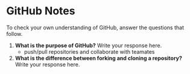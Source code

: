 # GitHub Notes

To check your own understanding of GitHub, answer the questions that follow.

1. **What is the purpose of GitHub?** Write your response here.
    - push/pull repositories  and collaborate with teamates
1. **What is the difference between forking and cloning a repository?** Write your response here.